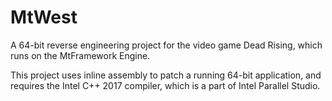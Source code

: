 # MtWest
A 64-bit reverse engineering project for the video game Dead Rising, which runs on the MtFramework Engine. 

 This project uses inline assembly to patch a running 64-bit application, and requires the Intel C++ 2017 compiler, which is a part of Intel Parallel Studio.

